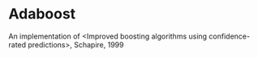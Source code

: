 # Adaboost
An implementation of &lt;Improved boosting algorithms using  confidence-rated predictions>, Schapire, 1999
